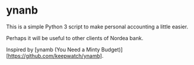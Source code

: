 # ynanb

This is a simple Python 3 script to make personal accounting a little easier.

Perhaps it will be useful to other clients of Nordea bank.

Inspired by [ynamb (You Need a Minty Budget)][https://github.com/keepwatch/ynamb].
